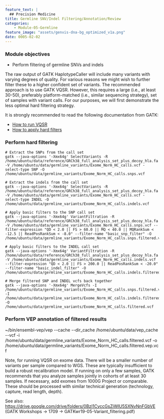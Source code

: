 ```yaml
---
feature_text: |
  ## Precision Medicine
title: Germline SNV/Indel Filtering/Annotation/Review
categories:
    - Module-05-Germline
feature_image: "assets/genvis-dna-bg_optimized_v1a.png"
date: 0005-02-02
---
```


### Module objectives

- Perform filtering of germline SNVs and indels 

The raw output of GATK HaplotypeCaller will include many variants with varying degrees of quality. For various reasons we might wish to further filter these to a higher confident set of variants. The recommended approach is to use GATK VQSR. However, this requires a large (i.e., at least 30-50), preferably platform-matched (i.e., similar sequencing strategy), set of samples with variant calls. For our purposes, we will first demonstrate the less optimal hard filtering strategy. 

It is strongly recommended to read the following documentation from GATK:
- [How to run VQSR](https://software.broadinstitute.org/gatk/documentation/article?id=2805)
- [How to apply hard filters](https://software.broadinstitute.org/gatk/documentation/article?id=2806) 

### Perform hard filtering

```
# Extract the SNPs from the call set
gatk --java-options '-Xmx64g' SelectVariants -R /home/ubuntu/data/reference/GRCh38_full_analysis_set_plus_decoy_hla.fa -V /home/ubuntu/data/germline_variants/Exome_Norm_HC_calls.vcf -select-type SNP -O /home/ubuntu/data/germline_variants/Exome_Norm_HC_calls.snps.vcf

# Extract the indels from the call set
gatk --java-options '-Xmx64g' SelectVariants -R /home/ubuntu/data/reference/GRCh38_full_analysis_set_plus_decoy_hla.fa -V /home/ubuntu/data/germline_variants/Exome_Norm_HC_calls.vcf -select-type INDEL -O /home/ubuntu/data/germline_variants/Exome_Norm_HC_calls.indels.vcf

# Apply basic filters to the SNP call set
gatk --java-options '-Xmx64g' VariantFiltration -R /home/ubuntu/data/reference/GRCh38_full_analysis_set_plus_decoy_hla.fa -V /home/ubuntu/data/germline_variants/Exome_Norm_HC_calls.snps.vcf --filter-expression "QD < 2.0 || FS > 60.0 || MQ < 40.0 || MQRankSum < -12.5 || ReadPosRankSum < -8.0" --filter-name "basic_snp_filter" -O /home/ubuntu/data/germline_variants/Exome_Norm_HC_calls.snps.filtered.vcf

# Apply basic filters to the INDEL call set
gatk --java-options '-Xmx64g' VariantFiltration -R /home/ubuntu/data/reference/GRCh38_full_analysis_set_plus_decoy_hla.fa -V /home/ubuntu/data/germline_variants/Exome_Norm_HC_calls.indels.vcf --filter-expression "QD < 2.0 || FS > 200.0 || ReadPosRankSum < -20.0" --filter-name "basic_indel_filter" -O /home/ubuntu/data/germline_variants/Exome_Norm_HC_calls.indels.filtered.vcf

# Merge filtered SNP and INDEL vcfs back together
gatk --java-options '-Xmx64g' MergeVcfs -I /home/ubuntu/data/germline_variants/Exome_Norm_HC_calls.snps.filtered.vcf -I /home/ubuntu/data/germline_variants/Exome_Norm_HC_calls.indels.filtered.vcf -O /home/ubuntu/data/germline_variants/Exome_Norm_HC_calls.filtered.vcf

```

### Perform VEP annotation of filtered results
~/bin/ensembl-vep/vep --cache --dir_cache /home/ubuntu/data/vep_cache --vcf -i /home/ubuntu/data/germline_variants/Exome_Norm_HC_calls.filtered.vcf -o /home/ubuntu/data/germline_variants/Exome_Norm_HC_calls.filtered.vep.vcf 



Note, for running VQSR on exome data. There will be a smaller number of variants per sample compared to WGS. These are typically insufficient to build a robust recalibration model. If running on only a few samples, GATK recommends that you analyze samples jointly in cohorts of at least 30 samples. If necessary, add exomes from 1000G Project or comparable. These should be processed with similar technical generation (technology, capture, read length, depth). 

See also: https://drive.google.com/drive/folders/0BzI1CyccGsZiWlU5SXNvNnFGbVE (GATK Workshops -> 1709 -> GATKwr19-05-Variant_filtering.pdf)




